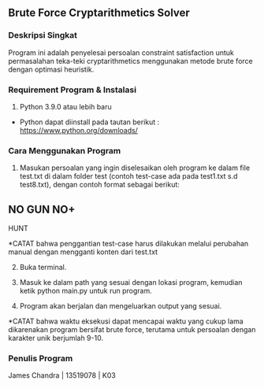 ## Brute Force Cryptarithmetics Solver

### Deskripsi Singkat

Program ini adalah penyelesai persoalan constraint satisfaction untuk permasalahan teka-teki cryptarithmetics menggunakan metode brute force dengan optimasi heuristik.

### Requirement Program & Instalasi

1. Python 3.9.0 atau lebih baru
- Python dapat diinstall pada tautan berikut : https://www.python.org/downloads/

### Cara Menggunakan Program

1. Masukan persoalan yang ingin diselesaikan oleh program ke dalam file test.txt di dalam folder test (contoh test-case ada pada test1.txt s.d test8.txt), dengan contoh format sebagai berikut:

NO
GUN
NO+
------
HUNT

*CATAT bahwa penggantian test-case harus dilakukan melalui perubahan manual dengan mengganti konten dari test.txt

2. Buka terminal.

3. Masuk ke dalam path yang sesuai dengan lokasi program, kemudian ketik python main.py untuk run program.

4. Program akan berjalan dan mengeluarkan output yang sesuai.

*CATAT bahwa waktu eksekusi dapat mencapai waktu yang cukup lama dikarenakan program bersifat brute force, terutama untuk persoalan dengan karakter unik berjumlah 9-10.

### Penulis Program

James Chandra | 13519078 | K03
